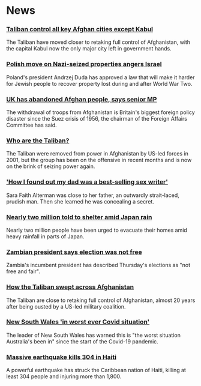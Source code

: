 # News
### [Taliban control all key Afghan cities except Kabul](https://www.bbc.com/news/world-asia-58219169)
The Taliban have moved closer to retaking full control of Afghanistan, with the capital Kabul now the only major city left in government hands. 
### [Polish move on Nazi-seized properties angers Israel](https://www.bbc.com/news/world-europe-58218750)
Poland's president Andrzej Duda has approved a law that will make it harder for Jewish people to recover property lost during and after World War Two.  
### [UK has abandoned Afghan people, says senior MP](https://www.bbc.com/news/uk-58220730)
The withdrawal of troops from Afghanistan is Britain's biggest foreign policy disaster since the Suez crisis of 1956, the chairman of the Foreign Affairs Committee has said.
### [Who are the Taliban?](https://www.bbc.com/news/world-south-asia-11451718)
The Taliban were removed from power in Afghanistan by US-led forces in 2001, but the group has been on the offensive in recent months and is now on the brink of seizing power again.
### ['How I found out my dad was a best-selling sex writer'](https://www.bbc.com/news/stories-58171940)
Sara Faith Alterman was close to her father, an outwardly strait-laced, prudish man. Then she learned he was concealing a secret. 
### [Nearly two million told to shelter amid Japan rain](https://www.bbc.com/news/world-asia-58212803)
Nearly two million people have been urged to evacuate their homes amid heavy rainfall in parts of Japan.
### [Zambian president says election was not free](https://www.bbc.com/news/world-africa-58215507)
Zambia's incumbent president has described Thursday's elections as "not free and fair".
### [How the Taliban swept across Afghanistan](https://www.bbc.com/news/world-asia-57933979)
The Taliban are close to retaking full control of Afghanistan, almost 20 years after being ousted by a US-led military coalition. 
### [New South Wales 'in worst ever Covid situation'](https://www.bbc.com/news/world-australia-58170440)
The leader of New South Wales has warned this is "the worst situation Australia's been in" since the start of the Covid-19 pandemic.
### [Massive earthquake kills 304 in Haiti](https://www.bbc.com/news/world-latin-america-58215631)
A powerful earthquake has struck the Caribbean nation of Haiti, killing at least 304 people and injuring more than 1,800.
